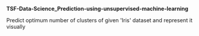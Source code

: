 **TSF-Data-Science_Prediction-using-unsupervised-machine-learning**

Predict optimum number of clusters of given 'Iris' dataset and represent it visually
